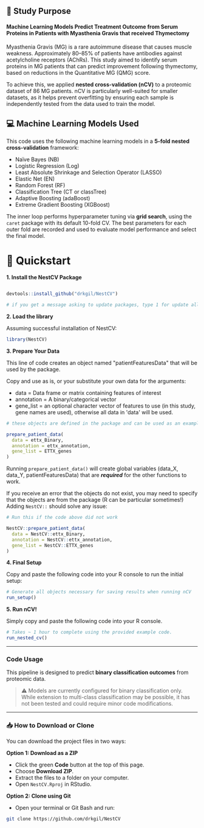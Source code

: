 ## 🧪 Study Purpose 

#### Machine Learning Models Predict Treatment Outcome from Serum Proteins in Patients with Myasthenia Gravis that received Thymectomy

Myasthenia Gravis (MG) is a rare autoimmune disease that causes muscle weakness. Approximately 80–85% of patients have antibodies against acetylcholine receptors (AChRs).
This study aimed to identify serum proteins in MG patients that can predict improvement following thymectomy, based on reductions in the Quantitative MG (QMG) score.

To achieve this, we applied **nested cross-validation (nCV)** to a proteomic dataset of 86 MG patients. nCV is particularly well-suited for smaller datasets, as it helps prevent overfitting by ensuring each sample is independently tested from the data used to train the model.

## 💻 Machine Learning Models Used 

This code uses the following machine learning models in a **5-fold nested cross-validation** framework:

- Naïve Bayes (NB)
- Logistic Regression (Log)
- Least Absolute Shrinkage and Selection Operator (LASSO)
- Elastic Net (EN)
- Random Forest (RF)
- Classification Tree (CT or classTree)
- Adaptive Boosting (adaBoost)
- Extreme Gradient Boosting (XGBoost)

The inner loop performs hyperparameter tuning via **grid search**, using the `caret` package with its default 10-fold CV. The best parameters for each outer fold are recorded and used to evaluate model performance and select the final model.

# 🚀 Quickstart

**1. Install the NestCV Package**

```r

devtools::install_github("drkgil/NestCV")

# if you get a message asking to update packages, type 1 for update all, and hit enter
```

**2. Load the library**

Assuming successful installation of NestCV:
```r 
library(NestCV)
```

**3. Prepare Your Data**

This line of code creates an object named "patientFeaturesData" that will be used by the package. 
 
Copy and use as is, or your substitute your own data for the arguments: 
 
 - data = Data frame or matrix containing features of interest
 - annotation = A binary/categorical vector
 - gene_list = an optional character vector of features to use (in this study, gene names are used), otherwise all data in 'data' will be used.

```r
# these objects are defined in the package and can be used as an example!

prepare_patient_data(
  data = ettx_Binary, 
  annotation = ettx_annotation, 
  gene_list = ETTX_genes
)

```
Running `prepare_patient_data()` will create global variables (data_X, data_Y, patientFeaturesData) that are _**required**_ for the other functions to work.

If you receive an error that the objects do not exist, you may need to specify that the objects are from the package (R can be particular sometimes!) Adding `NestCV::` should solve any issue:

```r
# Run this if the code above did not work

NestCV::prepare_patient_data(
  data = NestCV::ettx_Binary, 
  annotation = NestCV::ettx_annotation, 
  gene_list = NestCV::ETTX_genes
)
```


**4. Final Setup** 

Copy and paste the following code into your R console to run the initial setup:

```r
# Generate all objects necessary for saving results when running nCV 
run_setup()
```

**5. Run nCV!**

Simply copy and paste the following code into your R console. 

```r
# Takes ~ 1 hour to complete using the provided example code.
run_nested_cv()
```

*** 

### Code Usage

This pipeline is designed to predict **binary classification outcomes** from proteomic data.

>⚠ Models are currently configured for binary classification only. While extension to multi-class classification may be possible, it has not been tested and could require minor code modifications.


*** 

### 📥 How to Download or Clone

You can download the project files in two ways:

**Option 1: Download as a ZIP**
- Click the green **Code** button at the top of this page.
- Choose **Download ZIP**.
- Extract the files to a folder on your computer.
- Open `NestCV.Rproj` in RStudio.



**Option 2: Clone using Git**
- Open your terminal or Git Bash and run:
```bash
git clone https://github.com/drkgil/NestCV
```
